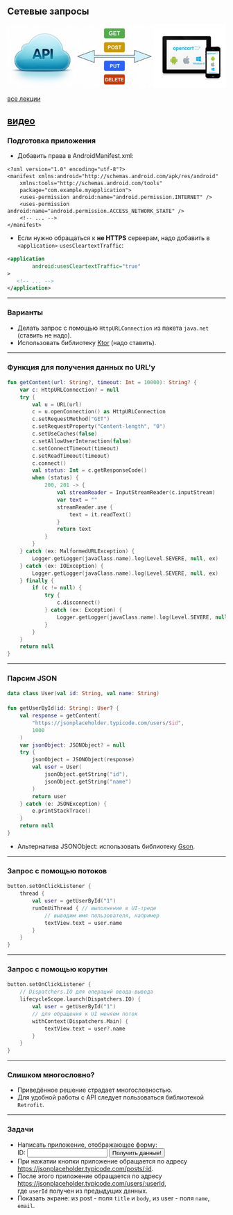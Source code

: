 ## Сетевые запросы

![network requests](assets/network/api.jpg)

[все лекции](https://github.com/dmitryweiner/android-lectures/blob/master/README.md)

[видео]()
---

### Подготовка приложения
* Добавить права в AndroidManifest.xml:
```
<?xml version="1.0" encoding="utf-8"?>
<manifest xmlns:android="http://schemas.android.com/apk/res/android"
    xmlns:tools="http://schemas.android.com/tools"
    package="com.example.myapplication">
    <uses-permission android:name="android.permission.INTERNET" />
    <uses-permission android:name="android.permission.ACCESS_NETWORK_STATE" />
    <!-- ... -->
</manifest>
```
* Если нужно обращаться к __не HTTPS__ серверам, надо добавить в `<application>` `usesCleartextTraffic`:
```xml
<application
        android:usesCleartextTraffic="true"
>
   <!-- ... -->
</application> 
```
---

### Варианты
* Делать запрос с помощью `HttpURLConnection` из пакета `java.net` (ставить не надо).
* Использовать библиотеку [Ktor](https://ktor.io/) (надо ставить).
---

### Функция для получения данных по URL'у
```kotlin
fun getContent(url: String?, timeout: Int = 10000): String? {
    var c: HttpURLConnection? = null
    try {
        val u = URL(url)
        c = u.openConnection() as HttpURLConnection
        c.setRequestMethod("GET")
        c.setRequestProperty("Content-length", "0")
        c.setUseCaches(false)
        c.setAllowUserInteraction(false)
        c.setConnectTimeout(timeout)
        c.setReadTimeout(timeout)
        c.connect()
        val status: Int = c.getResponseCode()
        when (status) {
            200, 201 -> {
                val streamReader = InputStreamReader(c.inputStream)
                var text = ""
                streamReader.use {
                    text = it.readText()
                }
                return text
            }
        }
    } catch (ex: MalformedURLException) {
        Logger.getLogger(javaClass.name).log(Level.SEVERE, null, ex)
    } catch (ex: IOException) {
        Logger.getLogger(javaClass.name).log(Level.SEVERE, null, ex)
    } finally {
        if (c != null) {
            try {
                c.disconnect()
            } catch (ex: Exception) {
                Logger.getLogger(javaClass.name).log(Level.SEVERE, null, ex)
            }
        }
    }
    return null
}
```
---

### Парсим JSON
```kotlin
data class User(val id: String, val name: String)

fun getUserById(id: String): User? {
    val response = getContent(
        "https://jsonplaceholder.typicode.com/users/$id",
        1000
    )
    var jsonObject: JSONObject? = null
    try {
        jsonObject = JSONObject(response)
        val user = User(
            jsonObject.getString("id"),
            jsonObject.getString("name")
        )
        return user
    } catch (e: JSONException) {
        e.printStackTrace()
    }
    return null
}
```
* Альтернатива JSONObject: использовать библиотеку [Gson](https://github.com/google/gson/blob/master/UserGuide.md).
---

### Запрос с помощью потоков
```kotlin
button.setOnClickListener {
    thread {
        val user = getUserById("1")
        runOnUiThread { // выполнение в UI-треде
            // выводим имя пользователя, например
            textView.text = user.name
        }
    }
}
```
---

### Запрос с помощью корутин
```kotlin
button.setOnClickListener {
    // Dispatchers.IO для операций ввода-вывода
    lifecycleScope.launch(Dispatchers.IO) {
        val user = getUserById("1")
        // для обращения к UI меняем поток
        withContext(Dispatchers.Main) {
            textView.text = user?.name
        }
    }
}
```
---

### Слишком многословно?
* Приведённое решение страдает многословностью.
* Для удобной работы с API следует пользоваться библиотекой `Retrofit`.

---

### Задачи
* Написать приложение, отображающее форму:
  <br/><label>
  ID:
  <input>
  </label>
  <button>Получить данные!</button><br/>
* При нажатии кнопки приложение обращается по адресу https://jsonplaceholder.typicode.com/posts/:id.
* После этого приложение обращается по адресу https://jsonplaceholder.typicode.com/users/:userId,  
  где `userId` получен из предыдущих данных.
* Показать экране: из post - поля `title` и `body`, из user - поля `name`, `email`.
